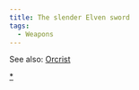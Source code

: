 ```yaml
---
title: The slender Elven sword
tags:
  - Weapons
---
```

See also: [Orcrist](Orcrist "wikilink")

[\*](Category:_Slashing_weapons "wikilink")